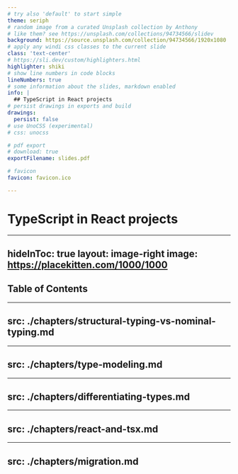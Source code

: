 ```yaml
---
# try also 'default' to start simple
theme: seriph
# random image from a curated Unsplash collection by Anthony
# like them? see https://unsplash.com/collections/94734566/slidev
background: https://source.unsplash.com/collection/94734566/1920x1080
# apply any windi css classes to the current slide
class: 'text-center'
# https://sli.dev/custom/highlighters.html
highlighter: shiki
# show line numbers in code blocks
lineNumbers: true
# some information about the slides, markdown enabled
info: |
  ## TypeScript in React projects
# persist drawings in exports and build
drawings:
  persist: false
# use UnoCSS (experimental)
# css: unocss

# pdf export
# download: true
exportFilename: slides.pdf

# favicon
favicon: favicon.ico

---
```

# TypeScript in React projects

---
hideInToc: true
layout: image-right
image: https://placekitten.com/1000/1000
---


## Table of Contents

<Toc minDepth="2" maxDepth="2" />

---
src: ./chapters/structural-typing-vs-nominal-typing.md
---

---
src: ./chapters/type-modeling.md
---

---
src: ./chapters/differentiating-types.md
---

---
src: ./chapters/react-and-tsx.md
---

---
src: ./chapters/migration.md
---
